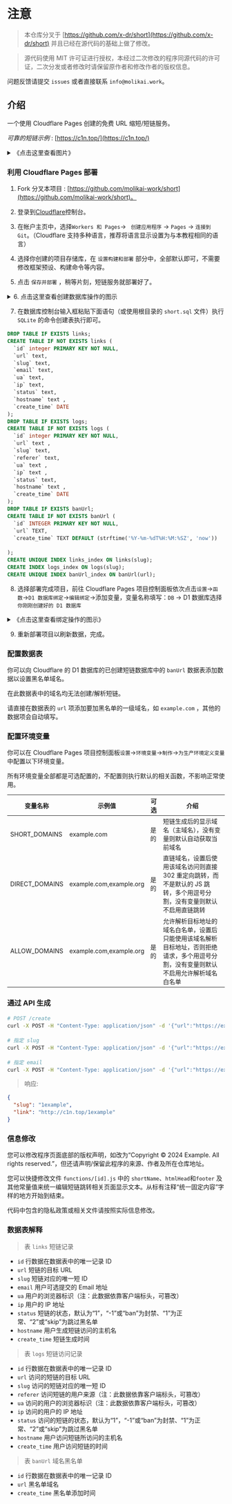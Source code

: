 # 注意

>本仓库分叉于 [https://github.com/x-dr/short](https://github.com/x-dr/short) 并且已经在源代码的基础上做了修改。

>源代码使用 MIT 许可证进行授权，本经过二次修改的程序同源代码的许可证，二次分发或者修改时请保留原作者和修改作者的版权信息。

问题反馈请提交 `issues` 或者直接联系 `info@molikai.work`。

## 介绍

一个使用 Cloudflare Pages 创建的免费 URL 缩短/短链服务。

*可靠的短链示例* : [https://c1n.top/](https://c1n.top/)

<details>
  <summary>《点击这里查看图片》</summary>
  
  ![2_4](/doce/2_4.png)

  ![2_5](/doce/2_5.png)
</details>

### 利用 Cloudflare Pages 部署

1. Fork 分叉本项目 : [https://github.com/molikai-work/short](https://github.com/molikai-work/short)。

2. 登录到[Cloudflare](https://dash.cloudflare.com/)控制台。

3. 在帐户主页中，选择`Workers 和 Pages`-> ` 创建应用程序` -> `Pages` -> `连接到 Git`。（Cloudflare 支持多种语言，推荐将语言显示设置为与本教程相同的语言）

4. 选择你创建的项目存储库，在 `设置构建和部署` 部分中，全部默认即可，不需要修改框架预设、构建命令等内容。

5. 点击 `保存并部署` ，稍等片刻，短链服务就部署好了。

<details>
  <summary>6. 点击这里查看创建数据库操作的图示</summary>

  (1) 进入 Cloudflare 的控制台，查看左侧侧边栏，选择 `Workers 和 Pages` 展开菜单后再选择 `D1`：
  ![4](/doce/4.png)

  (2) 在 `D1` 页面点击右上角的 `创建数据库` 以打开创建数据库菜单：
  ![4_1](/doce/4_1.png)
  
  ![4_2](/doce/4_2.png)

  (3) 填写 `数据库名称` 输入框，名称随意，确保绑定是为同一个数据库即可，下方的位置选项可不选（这里已经填好，示范）：
  ![3](/doce/4_3.png)

  (4) 完成数据库创建，接下来在数据库的操作页面，请点击 `控制台`，并查看主部署教程的下一步（第7步）：
  ![3](/doce/4_4.png)

  ![3](/doce/4_5.png)

</details>

7. 在数据库控制台输入框粘贴下面语句（或使用根目录的 `short.sql` 文件）执行 `SQLite` 的命令创建表执行即可。

```sql
DROP TABLE IF EXISTS links;
CREATE TABLE IF NOT EXISTS links (
  `id` integer PRIMARY KEY NOT NULL,
  `url` text,
  `slug` text,
  `email` text,
  `ua` text,
  `ip` text,
  `status` text,
  `hostname` text ,
  `create_time` DATE
);
DROP TABLE IF EXISTS logs;
CREATE TABLE IF NOT EXISTS logs (
  `id` integer PRIMARY KEY NOT NULL,
  `url` text ,
  `slug` text,
  `referer` text,
  `ua` text ,
  `ip` text ,
  `status` text,
  `hostname` text ,
  `create_time` DATE
);
DROP TABLE IF EXISTS banUrl;
CREATE TABLE IF NOT EXISTS banUrl (
  `id` INTEGER PRIMARY KEY NOT NULL,
  `url` TEXT,
  `create_time` TEXT DEFAULT (strftime('%Y-%m-%dT%H:%M:%SZ', 'now'))

);
CREATE UNIQUE INDEX links_index ON links(slug);
CREATE INDEX logs_index ON logs(slug);
CREATE UNIQUE INDEX banUrl_index ON banUrl(url);
```
8. 选择部署完成项目，前往 Cloudflare Pages 项目控制面板依次点击`设置`->`函数`->`D1 数据库绑定`->`编辑绑定`->添加变量，变量名称填写：`DB` -> D1 数据库选择 `你刚刚创建好的 D1 数据库`

<details>
  <summary>《点击这里查看绑定操作的图示》</summary>

  (1) 打开具体项目的控制台：
  ![1](/doce/1.png)

  (2) 进入设置找到函数选项并向下拉：
  ![2](/doce/2.png)

  (3) 找到D1数据库绑定，编辑，变量名称填“DB”，D1数据库选择刚刚创建的数据库（这里已经填好，示范）：
  ![3](/doce/3.png)
</details>

9. 重新部署项目以刷新数据，完成。

### 配置数据表

你可以向 Cloudflare 的 D1 数据库的已创建短链数据库中的 `banUrl` 数据表添加数据以设置黑名单域名。

在此数据表中的域名均无法创建/解析短链。

请直接在数据表的 `url` 项添加要加黑名单的一级域名，如 `example.com` ，其他的数据项会自动填写。

### 配置环境变量

你可以在 Cloudflare Pages 项目控制面板`设置`->`环境变量`->`制作`->`为生产环境定义变量`中配置以下环境变量。

所有环境变量全部都是可选配置的，不配置则执行默认的相关函数，不影响正常使用。

| 变量名称 | 示例值 | 可选 | 介绍 |
|---------|----|------|-----|
| SHORT_DOMAINS     | example.com               | 是的 | 短链生成后的显示域名（主域名），没有变量则默认自动获取当前域名 |
| DIRECT_DOMAINS    | example.com,example.org   | 是的 | 直链域名，设置后使用该域名访问则直接 302 重定向跳转，而不是默认的 JS 跳转，多个用逗号分割，没有变量则默认不启用直链跳转 |
| ALLOW_DOMAINS     | example.com,example.org   | 是的 | 允许解析目标地址的域名白名单，设置后只能使用该域名解析目标地址，否则拒绝请求，多个用逗号分割，没有变量则默认不启用允许解析域名白名单 |

### 通过 API 生成

```bash
# POST /create
curl -X POST -H "Content-Type: application/json" -d '{"url":"https://example.com"}' https://c1n.top/create

# 指定 slug
curl -X POST -H "Content-Type: application/json" -d '{"url":"https://example.com","slug":"1example"}' https://c1n.top/create

# 指定 email
curl -X POST -H "Content-Type: application/json" -d '{"url":"https://example.com","email":"info@example.com"}' https://c1n.top/create

```

> 响应:

```json
{
  "slug": "1example",
  "link": "http://c1n.top/1example"
}
```

### 信息修改

您可以修改程序页面底部的版权声明，如改为“Copyright © 2024 Example. All rights reserved.”，但还请声明/保留此程序的来源、作者及所在仓库地址。

您可以快捷修改文件 `functions/[id].js` 中的 `shortName`、`htmlHead`和`footer` 及其他常量值来统一编辑短链跳转相关页面显示文本。从标有注释“统一固定内容”字样的地方开始到结束。

代码中包含的隐私政策或相关文件请按照实际信息修改。

### 数据表解释

> 表 `links` 短链记录

- `id` 行数据在数据表中的唯一记录 ID
- `url` 短链的目标 URL
- `slug` 短链对应的唯一短 ID
- `email` 用户可选提交的 Email 地址
- `ua` 用户的浏览器标识（注：此数据依靠客户端标头，可篡改）
- `ip` 用户的 IP 地址
- `status` 短链的状态，默认为“1”，“-1”或“ban”为封禁、“1”为正常、“2”或“skip”为跳过黑名单
- `hostname` 用户生成短链访问的主机名
- `create_time` 短链生成时间

>表 `logs` 短链访问记录

- `id` 行数据在数据表中的唯一记录 ID
- `url` 访问的短链的目标 URL
- `slug` 访问的短链对应的唯一短 ID
- `referer` 访问短链的用户来源（注：此数据依靠客户端标头，可篡改）
- `ua` 访问的用户的浏览器标识（注：此数据依靠客户端标头，可篡改）
- `ip` 访问的用户的 IP 地址
- `status` 访问的短链的状态，默认为“1”，“-1”或“ban”为封禁、“1”为正常、“2”或“skip”为跳过黑名单
- `hostname` 用户访问短链所访问的主机名
- `create_time` 用户访问短链的时间

>表 `banUrl` 域名黑名单

- `id` 行数据在数据表中的唯一记录 ID
- `url` 黑名单域名
- `create_time` 黑名单添加时间
